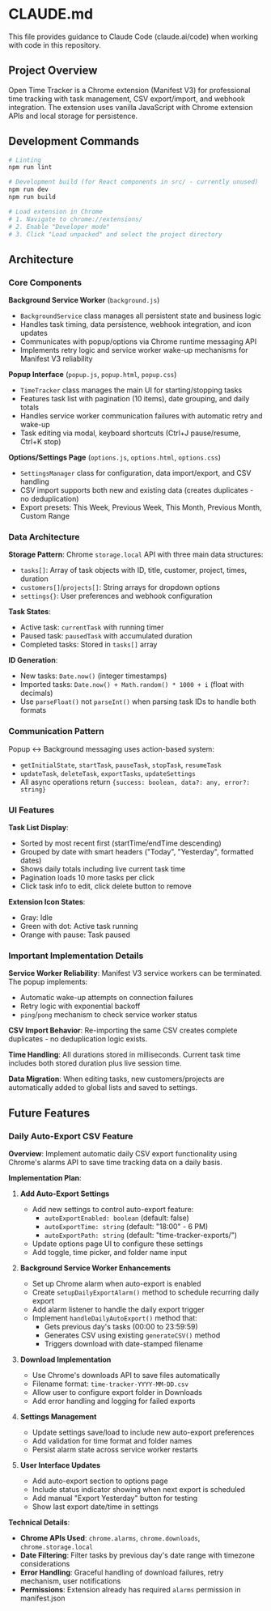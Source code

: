 # CLAUDE.md

This file provides guidance to Claude Code (claude.ai/code) when working with code in this repository.

## Project Overview

Open Time Tracker is a Chrome extension (Manifest V3) for professional time tracking with task management, CSV export/import, and webhook integration. The extension uses vanilla JavaScript with Chrome extension APIs and local storage for persistence.

## Development Commands

```bash
# Linting
npm run lint

# Development build (for React components in src/ - currently unused)
npm run dev
npm run build

# Load extension in Chrome
# 1. Navigate to chrome://extensions/
# 2. Enable "Developer mode"
# 3. Click "Load unpacked" and select the project directory
```

## Architecture

### Core Components

**Background Service Worker** (`background.js`)
- `BackgroundService` class manages all persistent state and business logic
- Handles task timing, data persistence, webhook integration, and icon updates
- Communicates with popup/options via Chrome runtime messaging API
- Implements retry logic and service worker wake-up mechanisms for Manifest V3 reliability

**Popup Interface** (`popup.js`, `popup.html`, `popup.css`)
- `TimeTracker` class manages the main UI for starting/stopping tasks
- Features task list with pagination (10 items), date grouping, and daily totals
- Handles service worker communication failures with automatic retry and wake-up
- Task editing via modal, keyboard shortcuts (Ctrl+J pause/resume, Ctrl+K stop)

**Options/Settings Page** (`options.js`, `options.html`, `options.css`)
- `SettingsManager` class for configuration, data import/export, and CSV handling
- CSV import supports both new and existing data (creates duplicates - no deduplication)
- Export presets: This Week, Previous Week, This Month, Previous Month, Custom Range

### Data Architecture

**Storage Pattern**: Chrome `storage.local` API with three main data structures:
- `tasks[]`: Array of task objects with ID, title, customer, project, times, duration
- `customers[]`/`projects[]`: String arrays for dropdown options
- `settings{}`: User preferences and webhook configuration

**Task States**: 
- Active task: `currentTask` with running timer
- Paused task: `pausedTask` with accumulated duration
- Completed tasks: Stored in `tasks[]` array

**ID Generation**: 
- New tasks: `Date.now()` (integer timestamps)
- Imported tasks: `Date.now() + Math.random() * 1000 + i` (float with decimals)
- Use `parseFloat()` not `parseInt()` when parsing task IDs to handle both formats

### Communication Pattern

Popup ↔ Background messaging uses action-based system:
- `getInitialState`, `startTask`, `pauseTask`, `stopTask`, `resumeTask`
- `updateTask`, `deleteTask`, `exportTasks`, `updateSettings`
- All async operations return `{success: boolean, data?: any, error?: string}`

### UI Features

**Task List Display**:
- Sorted by most recent first (startTime/endTime descending)
- Grouped by date with smart headers ("Today", "Yesterday", formatted dates)
- Shows daily totals including live current task time
- Pagination loads 10 more tasks per click
- Click task info to edit, click delete button to remove

**Extension Icon States**:
- Gray: Idle
- Green with dot: Active task running  
- Orange with pause: Task paused

### Important Implementation Details

**Service Worker Reliability**: Manifest V3 service workers can be terminated. The popup implements:
- Automatic wake-up attempts on connection failures
- Retry logic with exponential backoff
- `ping`/`pong` mechanism to check service worker status

**CSV Import Behavior**: Re-importing the same CSV creates complete duplicates - no deduplication logic exists.

**Time Handling**: All durations stored in milliseconds. Current task time includes both stored duration plus live session time.

**Data Migration**: When editing tasks, new customers/projects are automatically added to global lists and saved to settings.

## Future Features

### Daily Auto-Export CSV Feature

**Overview**: Implement automatic daily CSV export functionality using Chrome's alarms API to save time tracking data on a daily basis.

**Implementation Plan**:

1. **Add Auto-Export Settings**
   - Add new settings to control auto-export feature:
     - `autoExportEnabled: boolean` (default: false)
     - `autoExportTime: string` (default: "18:00" - 6 PM)
     - `autoExportPath: string` (default: "time-tracker-exports/")
   - Update options page UI to configure these settings
   - Add toggle, time picker, and folder name input

2. **Background Service Worker Enhancements**
   - Set up Chrome alarm when auto-export is enabled
   - Create `setupDailyExportAlarm()` method to schedule recurring daily export
   - Add alarm listener to handle the daily export trigger
   - Implement `handleDailyAutoExport()` method that:
     - Gets previous day's tasks (00:00 to 23:59:59)
     - Generates CSV using existing `generateCSV()` method
     - Triggers download with date-stamped filename

3. **Download Implementation**
   - Use Chrome's downloads API to save files automatically
   - Filename format: `time-tracker-YYYY-MM-DD.csv`
   - Allow user to configure export folder in Downloads
   - Add error handling and logging for failed exports

4. **Settings Management**
   - Update settings save/load to include new auto-export preferences
   - Add validation for time format and folder names
   - Persist alarm state across service worker restarts

5. **User Interface Updates**
   - Add auto-export section to options page
   - Include status indicator showing when next export is scheduled
   - Add manual "Export Yesterday" button for testing
   - Show last export date/time in settings

**Technical Details**:
- **Chrome APIs Used**: `chrome.alarms`, `chrome.downloads`, `chrome.storage.local`
- **Date Filtering**: Filter tasks by previous day's date range with timezone considerations
- **Error Handling**: Graceful handling of download failures, retry mechanism, user notifications
- **Permissions**: Extension already has required `alarms` permission in manifest.json